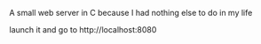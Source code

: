 A small web server in C because I had nothing else to do in my life

launch it and go to http://localhost:8080

